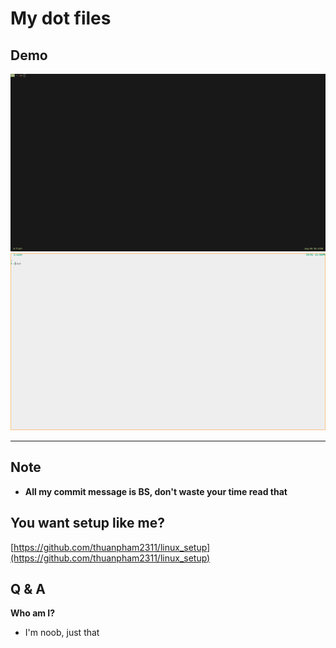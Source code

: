 # My dot files

## Demo

<a href="https://raw.githubusercontent.com/thuanpham2311/dotfiles/master/img/dotfiles.gif">
<img src="./img/dotfiles.gif">
</a>

<a href="https://raw.githubusercontent.com/thuanpham2311/dotfiles/master/img/light.gif">
<img src="./img/light.gif">
</a>

---

## Note

- **All my commit message is BS, don't waste your time read that**

## You want setup like me?

[https://github.com/thuanpham2311/linux_setup](https://github.com/thuanpham2311/linux_setup)

## Q & A

**Who am I?**

- I'm noob, just that
